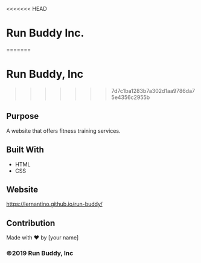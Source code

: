<<<<<<< HEAD
# Run Buddy Inc.
=======
# Run Buddy, Inc
>>>>>>> 7d7c1ba1283b7a302d1aa9786da75e4356c2955b

## Purpose
A website that offers fitness training services. 

## Built With
* HTML
* CSS

## Website
https://lernantino.github.io/run-buddy/

## Contribution
Made with ❤️ by [your name]

### ©️2019 Run Buddy, Inc 
